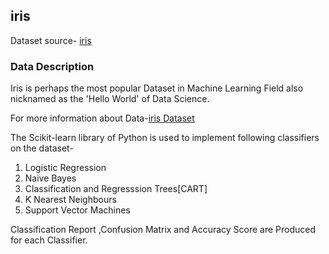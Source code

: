 ## iris

Dataset source- [iris](https://archive.ics.uci.edu/ml/machine-learning-databases/iris/iris.data)


### Data Description 
Iris is perhaps the most popular Dataset in Machine Learning Field also nicknamed  as the 'Hello World' of Data Science.

For more information about Data-[iris Dataset](https://archive.ics.uci.edu/ml/datasets/Iris)

The Scikit-learn library of Python is used to implement following classifiers on the dataset-
1. Logistic Regression
2. Naive Bayes
3. Classification and Regresssion Trees[CART]
4. K Nearest Neighbours
5. Support Vector Machines

Classification Report ,Confusion Matrix and Accuracy Score are Produced for each Classifier.
